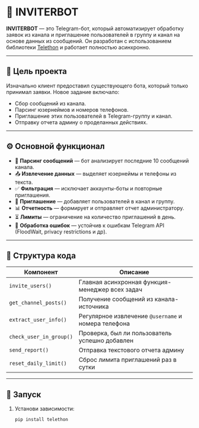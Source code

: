 # 🤖 INVITERBOT

**INVITERBOT** — это Telegram-бот, который автоматизирует обработку заявок из канала и приглашение пользователей в группу и канал на основе данных из сообщений. Он разработан с использованием библиотеки [Telethon](https://github.com/LonamiWebs/Telethon) и работает полностью асинхронно.

---

## 📌 Цель проекта

Изначально клиент предоставил существующего бота, который только принимал заявки. Новое задание включало:
- Сбор сообщений из канала.
- Парсинг юзернеймов и номеров телефонов.
- Приглашение этих пользователей в Telegram-группу и канал.
- Отправку отчета админу о проделанных действиях.

---

## ⚙️ Основной функционал

- 🔄 **Парсинг сообщений** — бот анализирует последние 10 сообщений канала.
- 📤 **Извлечение данных** — выделяет юзернеймы и телефоны из текста.
- ✅ **Фильтрация** — исключает аккаунты-боты и повторные приглашения.
- 📩 **Приглашение** — добавляет пользователей в канал и группу.
- 📊 **Отчетность** — формирует и отправляет отчет администратору.
- ⏳ **Лимиты** — ограничение на количество приглашений в день.
- 🚫 **Обработка ошибок** — устойчив к ошибкам Telegram API (FloodWait, privacy restrictions и др).

---

## 📁 Структура кода

| Компонент              | Описание |
|------------------------|----------|
| `invite_users()`       | Главная асинхронная функция-менеджер всех задач |
| `get_channel_posts()`  | Получение сообщений из канала-источника |
| `extract_user_info()`  | Регулярное извлечение `@username` и номера телефона |
| `check_user_in_group()`| Проверка, был ли пользователь успешно добавлен |
| `send_report()`        | Отправка текстового отчета админу |
| `reset_daily_limit()`  | Сброс лимита приглашений раз в сутки |

---

## 🚀 Запуск

1. Установи зависимости:
   ```bash
   pip install telethon
